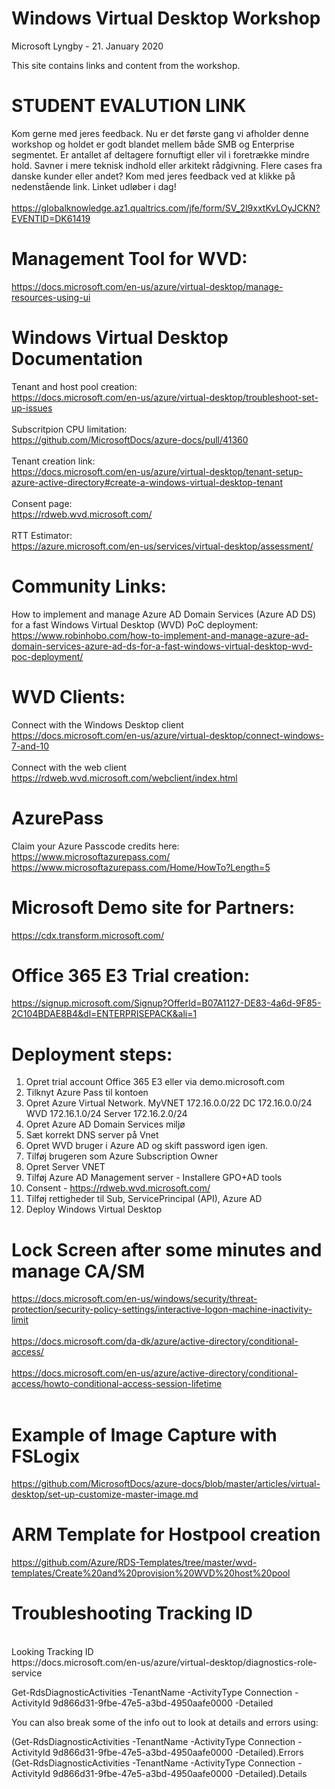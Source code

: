 # Windows Virtual Desktop Workshop
Microsoft Lyngby - 21. January 2020

This site contains links and content from the workshop.

# STUDENT EVALUTION LINK 
Kom gerne med jeres feedback. Nu er det første gang vi afholder denne workshop og holdet er godt blandet mellem både SMB og Enterprise segmentet. Er antallet af deltagere fornuftigt eller vil i foretrække mindre hold. Savner i mere teknisk indhold eller arkitekt rådgivning. Flere cases fra danske kunder eller andet? Kom med jeres feedback ved at klikke på nedenstående link. Linket udløber i dag!<br><br>
https://globalknowledge.az1.qualtrics.com/jfe/form/SV_2l9xxtKvLOyJCKN?EVENTID=DK61419 

# Management Tool for WVD:
https://docs.microsoft.com/en-us/azure/virtual-desktop/manage-resources-using-ui

# Windows Virtual Desktop Documentation
Tenant and host pool creation:<br> https://docs.microsoft.com/en-us/azure/virtual-desktop/troubleshoot-set-up-issues<br>
<br>Subscritpion CPU limitation:<br>https://github.com/MicrosoftDocs/azure-docs/pull/41360<br>
<br>Tenant creation link:<br> https://docs.microsoft.com/en-us/azure/virtual-desktop/tenant-setup-azure-active-directory#create-a-windows-virtual-desktop-tenant<br>
<br>Consent page:<br> https://rdweb.wvd.microsoft.com/<br>
<br>RTT Estimator:<br> https://azure.microsoft.com/en-us/services/virtual-desktop/assessment/<br>

# Community Links:
How to implement and manage Azure AD Domain Services (Azure AD DS) for a fast Windows Virtual Desktop (WVD) PoC deployment:<br>
https://www.robinhobo.com/how-to-implement-and-manage-azure-ad-domain-services-azure-ad-ds-for-a-fast-windows-virtual-desktop-wvd-poc-deployment/<br>

# WVD Clients: 
Connect with the Windows Desktop client<br>
https://docs.microsoft.com/en-us/azure/virtual-desktop/connect-windows-7-and-10 <br><br>
Connect with the web client<br>
https://rdweb.wvd.microsoft.com/webclient/index.html <br>

# AzurePass
Claim your Azure Passcode credits here:<br>
https://www.microsoftazurepass.com/<br>
https://www.microsoftazurepass.com/Home/HowTo?Length=5

# Microsoft Demo site for Partners:
https://cdx.transform.microsoft.com/

# Office 365 E3 Trial creation:
https://signup.microsoft.com/Signup?OfferId=B07A1127-DE83-4a6d-9F85-2C104BDAE8B4&dl=ENTERPRISEPACK&ali=1

# Deployment steps:
 
 1. Opret trial account Office 365 E3 eller via demo.microsoft.com
 2. Tilknyt Azure Pass til kontoen
 3. Opret Azure Virtual Network.
    MyVNET
    172.16.0.0/22
    DC 172.16.0.0/24
    WVD 172.16.1.0/24
    Server 172.16.2.0/24
 4. Opret Azure AD Domain Services miljø
 5. Sæt korrekt DNS server på Vnet
 6. Opret WVD bruger i Azure AD og skift password igen igen.
 7. Tilføj brugeren som Azure Subscription Owner
 8. Opret Server VNET
 9. Tilføj Azure AD Management server - Installere GPO+AD tools
10. Consent - https://rdweb.wvd.microsoft.com/
11. Tilføj rettigheder til Sub, ServicePrincipal (API), Azure AD
12. Deploy Windows Virtual Desktop

# Lock Screen after some minutes and manage CA/SM
https://docs.microsoft.com/en-us/windows/security/threat-protection/security-policy-settings/interactive-logon-machine-inactivity-limit <br><br>
https://docs.microsoft.com/da-dk/azure/active-directory/conditional-access/ <br><br>
https://docs.microsoft.com/en-us/azure/active-directory/conditional-access/howto-conditional-access-session-lifetime<br><br>

# Example of Image Capture with FSLogix
https://github.com/MicrosoftDocs/azure-docs/blob/master/articles/virtual-desktop/set-up-customize-master-image.md

# ARM Template for Hostpool creation
https://github.com/Azure/RDS-Templates/tree/master/wvd-templates/Create%20and%20provision%20WVD%20host%20pool

# Troubleshooting Tracking ID 
<br>
Looking Tracking ID
<br>
https://docs.microsoft.com/en-us/azure/virtual-desktop/diagnostics-role-service


Get-RdsDiagnosticActivities -TenantName <tenantname> -ActivityType Connection -ActivityId 9d866d31-9fbe-47e5-a3bd-4950aafe0000 -Detailed


You can also break some of the info out to look at details and errors using:

(Get-RdsDiagnosticActivities -TenantName <tenantname> -ActivityType Connection -ActivityId 9d866d31-9fbe-47e5-a3bd-4950aafe0000 -Detailed).Errors
(Get-RdsDiagnosticActivities -TenantName <tenantname> -ActivityType Connection -ActivityId 9d866d31-9fbe-47e5-a3bd-4950aafe0000 -Detailed).Details
